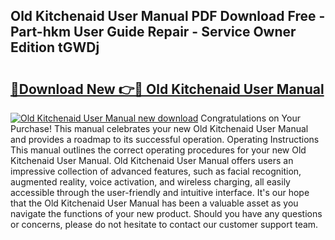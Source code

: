 ## Old Kitchenaid User Manual PDF Download Free - Part-hkm User Guide Repair - Service Owner Edition tGWDj

# <h2><a href="http://bc10714.oget.top/?id=Old+Kitchenaid+User+Manual">🔗Download New 👉🔴 Old Kitchenaid User Manual</a></h2>

[![Old Kitchenaid User Manual new download](https://i.imgur.com/5g1atiW.png)](http://bc10714.oget.top/?id=Old+Kitchenaid+User+Manual)
Congratulations on Your Purchase! This manual celebrates your new Old Kitchenaid User Manual and provides a roadmap to its successful operation. Operating Instructions This manual outlines the correct operating procedures for your new Old Kitchenaid User Manual. Old Kitchenaid User Manual offers users an impressive collection of advanced features, such as facial recognition, augmented reality, voice activation, and wireless charging, all easily accessible through the user-friendly and intuitive interface. It's our hope that the Old Kitchenaid User Manual has been a valuable asset as you navigate the functions of your new product. Should you have any questions or concerns, please do not hesitate to contact our customer support team.
